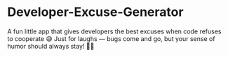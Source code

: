 # Developer-Excuse-Generator
A fun little app that gives developers the best excuses when code refuses to cooperate 😅 Just for laughs — bugs come and go, but your sense of humor should always stay! 🐞😂
